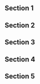 <script>
  document.title = "Overrides - VSphere";
</script>
## Section 1


## Section 2


## Section 3


## Section 4


## Section 5
